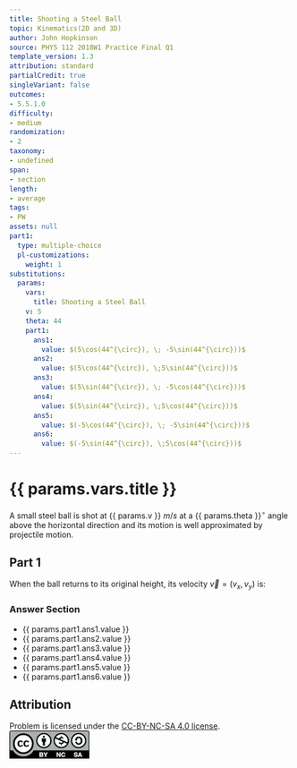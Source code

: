 ```yaml
---
title: Shooting a Steel Ball
topic: Kinematics(2D and 3D)
author: John Hopkinson
source: PHYS 112 2018W1 Practice Final Q1
template_version: 1.3
attribution: standard
partialCredit: true
singleVariant: false
outcomes:
- 5.5.1.0
difficulty:
- medium
randomization:
- 2
taxonomy:
- undefined
span:
- section
length:
- average
tags:
- PW
assets: null
part1:
  type: multiple-choice
  pl-customizations:
    weight: 1
substitutions:
  params:
    vars:
      title: Shooting a Steel Ball
    v: 5
    theta: 44
    part1:
      ans1:
        value: $(5\cos(44^{\circ}), \; -5\sin(44^{\circ}))$
      ans2:
        value: $(5\cos(44^{\circ}), \;5\sin(44^{\circ}))$
      ans3:
        value: $(5\sin(44^{\circ}), \; -5\cos(44^{\circ}))$
      ans4:
        value: $(5\sin(44^{\circ}), \;5\cos(44^{\circ}))$
      ans5:
        value: $(-5\cos(44^{\circ}), \; -5\sin(44^{\circ}))$
      ans6:
        value: $(-5\sin(44^{\circ}), \;5\cos(44^{\circ}))$
---
```

# {{ params.vars.title }}
A small steel ball is shot at {{ params.v }} $m/s$ at a {{ params.theta }}$^{\circ}$ angle above the horizontal direction and its motion is well approximated by projectile motion.

## Part 1

When the ball returns to its original height, its velocity $\overrightarrow{v} = (v_x, v_y)$ is:

### Answer Section

- {{ params.part1.ans1.value }}
- {{ params.part1.ans2.value }}
- {{ params.part1.ans3.value }}
- {{ params.part1.ans4.value }}
- {{ params.part1.ans5.value }}
- {{ params.part1.ans6.value }}

## Attribution

Problem is licensed under the [CC-BY-NC-SA 4.0 license](https://creativecommons.org/licenses/by-nc-sa/4.0/).<br> ![The Creative Commons 4.0 license requiring attribution-BY, non-commercial-NC, and share-alike-SA license.](https://raw.githubusercontent.com/firasm/bits/master/by-nc-sa.png)
